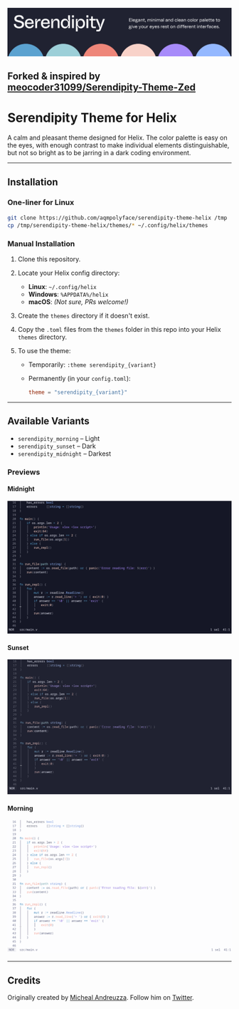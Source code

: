 ![Midnight](https://raw.githubusercontent.com/Serendipity-Theme/assets/main/githubHeader.png)

## Forked & inspired by [meocoder31099/Serendipity-Theme-Zed](https://github.com/meocoder31099/Serendipity-Theme-Zed)

# Serendipity Theme for Helix

A calm and pleasant theme designed for Helix. The color palette is easy on the eyes, with enough contrast to make individual elements distinguishable, but not so bright as to be jarring in a dark coding environment.

---

## Installation

### One-liner for Linux

```sh
git clone https://github.com/aqmpolyface/serendipity-theme-helix /tmp
cp /tmp/serendipity-theme-helix/themes/* ~/.config/helix/themes
```

### Manual Installation

1. Clone this repository.
2. Locate your Helix config directory:

   * **Linux**: `~/.config/helix`
   * **Windows**: `%APPDATA%/helix`
   * **macOS**: *(Not sure, PRs welcome!)*
3. Create the `themes` directory if it doesn't exist.
4. Copy the `.toml` files from the `themes` folder in this repo into your Helix `themes` directory.
5. To use the theme:

   * Temporarily: `:theme serendipity_{variant}`
   * Permanently (in your `config.toml`):

     ```toml
     theme = "serendipity_{variant}"
     ```

---

## Available Variants

* `serendipity_morning` – Light
* `serendipity_sunset` – Dark
* `serendipity_midnight` – Darkest

### Previews

#### Midnight

![Midnight Preview](https://raw.githubusercontent.com/aqmpolyface/Serendipity-Theme-Helix/main/assets/previews/midnight.png)

#### Sunset

![Sunset Preview](https://raw.githubusercontent.com/aqmpolyface/Serendipity-Theme-Helix/main/assets/previews/sunset.png)

#### Morning

![Morning Preview](https://raw.githubusercontent.com/aqmpolyface/Serendipity-Theme-Helix/main/assets/previews/morning.png)

---

## Credits

Originally created by [Micheal Andreuzza](https://github.com/michael-andreuzza).
Follow him on [Twitter](https://twitter.com/Mike_Andreuzza).
